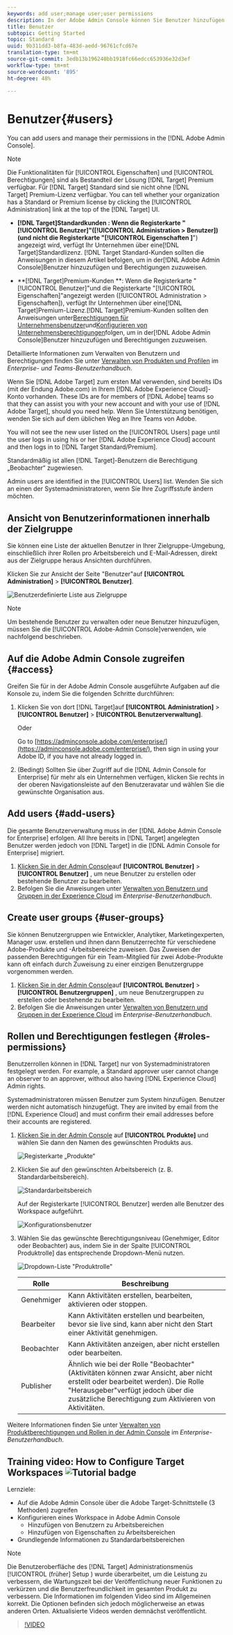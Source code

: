 ```yaml
---
keywords: add user;manage user;user permissions
description: In der Adobe Admin Console können Sie Benutzer hinzufügen und ihre Berechtigungen verwalten.
title: Benutzer
subtopic: Getting Started
topic: Standard
uuid: 9b311dd3-b8fa-483d-aedd-96761cfcd67e
translation-type: tm+mt
source-git-commit: 3edb13b196240bb1918fc66edcc653936e32d3ef
workflow-type: tm+mt
source-wordcount: '895'
ht-degree: 48%

---
```



# Benutzer{#users}

You can add users and manage their permissions in the [!DNL Adobe Admin Console].

>[!NOTE]
>
>Die Funktionalitäten für [!UICONTROL Eigenschaften] und [!UICONTROL Berechtigungen] sind als Bestandteil der Lösung [!DNL Target] Premium verfügbar. Für [!DNL Target] Standard sind sie nicht ohne [!DNL Target] Premium-Lizenz verfügbar.
>You can tell whether your organization has a Standard or Premium license by clicking the [!UICONTROL Administration] link at the top of the [!DNL Target] UI.
>
>* **[!DNL Target]Standardkunden **: Wenn die Registerkarte &quot;[!UICONTROL Benutzer]&quot;([!UICONTROL Administration > Benutzer]) (und nicht die Registerkarte &quot;**[!UICONTROL Eigenschaften ]**&quot;) angezeigt wird, verfügt Ihr Unternehmen über eine[!DNL Target]Standardlizenz. [!DNL Target Standard-Kunden sollten die Anweisungen in diesem Artikel befolgen, um in der[!DNL Adobe Admin Console]Benutzer hinzuzufügen und Berechtigungen zuzuweisen.
   >
   >
* **[!DNL Target]Premium-Kunden **: Wenn die Registerkarte &quot;[!UICONTROL Benutzer]&quot;und die Registerkarte &quot;[!UICONTROL Eigenschaften]&quot;angezeigt werden ([!UICONTROL Administration > Eigenschaften]), verfügt Ihr Unternehmen über eine[!DNL Target]Premium-Lizenz.[!DNL Target]Premium-Kunden sollten den Anweisungen unter[Berechtigungen für Unternehmensbenutzer](/help/administrating-target/c-user-management/property-channel/property-channel.md)und[Konfigurieren von Unternehmensberechtigungen](/help/administrating-target/c-user-management/property-channel/properties-overview.md)folgen, um in der[!DNL Adobe Admin Console]Benutzer hinzuzufügen und Berechtigungen zuzuweisen.
>
>
Detaillierte Informationen zum Verwalten von Benutzern und Berechtigungen finden Sie unter [Verwalten von Produkten und Profilen](https://helpx.adobe.com/enterprise/using/manage-products-and-profiles.html) im *Enterprise- und Teams-Benutzerhandbuch*.

Wenn Sie [!DNL Adobe Target] zum ersten Mal verwenden, sind bereits IDs (mit der Endung Adobe.com) in Ihrem [!DNL Adobe Experience Cloud]-Konto vorhanden. These IDs are for members of [!DNL Adobe] teams so that they can assist you with your new account and with your use of [!DNL Adobe Target], should you need help. Wenn Sie Unterstützung benötigen, wenden Sie sich auf dem üblichen Weg an Ihre Teams von Adobe.

You will not see the new user listed on the [!UICONTROL Users] page until the user logs in using his or her [!DNL Adobe Experience Cloud] account and then logs in to [!DNL Target Standard/Premium].

Standardmäßig ist allen [!DNL Target]-Benutzern die Berechtigung „Beobachter“ zugewiesen.

Admin users are identified in the [!UICONTROL Users] list. Wenden Sie sich an einen der Systemadministratoren, wenn Sie Ihre Zugriffsstufe ändern möchten.

## Ansicht von Benutzerinformationen innerhalb der Zielgruppe

Sie können eine Liste der aktuellen Benutzer in Ihrer Zielgruppe-Umgebung, einschließlich ihrer Rollen pro Arbeitsbereich und E-Mail-Adressen, direkt aus der Zielgruppe heraus Ansichten durchführen.

Klicken Sie zur Ansicht der Seite &quot;Benutzer&quot;auf **[!UICONTROL Administration]** > **[!UICONTROL Benutzer]**.

![Benutzerdefinierte Liste aus Zielgruppe](/help/administrating-target/c-user-management/c-user-management/assets/user-list-target.png)

>[!NOTE]
>
>Um bestehende Benutzer zu verwalten oder neue Benutzer hinzuzufügen, müssen Sie die [!UICONTROL Adobe-Admin Console]verwenden, wie nachfolgend beschrieben.

## Auf die Adobe Admin Console zugreifen {#access}

Greifen Sie für in der Adobe Admin Console ausgeführte Aufgaben auf die Konsole zu, indem Sie die folgenden Schritte durchführen:

1. Klicken Sie von dort [!DNL Target]auf **[!UICONTROL Administration]** > **[!UICONTROL Benutzer]** > **[!UICONTROL Benutzerverwaltung]**.

   Oder

   Go to [https://adminconsole.adobe.com/enterprise/](https://adminconsole.adobe.com/enterprise/), then sign in using your Adobe ID, if you have not already logged in.

1. (Bedingt) Sollten Sie über Zugriff auf die [!DNL Admin Console for Enterprise] für mehr als ein Unternehmen verfügen, klicken Sie rechts in der oberen Navigationsleiste auf den Benutzeravatar und wählen Sie die gewünschte Organisation aus.

## Add users {#add-users}

Die gesamte Benutzerverwaltung muss in der [!DNL Adobe Admin Console for Enterprise] erfolgen. All Ihre bereits in [!DNL Target] angelegten Benutzer werden jedoch von [!DNL Target] in die [!DNL Admin Console for Enterprise] migriert.

1. [Klicken Sie in der Admin Console](../../../administrating-target/c-user-management/c-user-management/user-management.md#section_79796E0227D048F59BAE0AB02E544EBE)auf **[!UICONTROL Benutzer]** > **[!UICONTROL Benutzer]** , um neue Benutzer zu erstellen oder bestehende Benutzer zu bearbeiten.
1. Befolgen Sie die Anweisungen unter [Verwalten von Benutzern und Gruppen in der Experience Cloud](https://helpx.adobe.com/enterprise/help/users.html) im *Enterprise-Benutzerhandbuch*.

## Create user groups {#user-groups}

Sie können Benutzergruppen wie Entwickler, Analytiker, Marketingexperten, Manager usw. erstellen und ihnen dann Benutzerrechte für verschiedene Adobe-Produkte und -Arbeitsbereiche zuweisen. Das Zuweisen der passenden Berechtigungen für ein Team-Mitglied für zwei Adobe-Produkte kann oft einfach durch Zuweisung zu einer einzigen Benutzergruppe vorgenommen werden.

1. [Klicken Sie in der Admin Console](../../../administrating-target/c-user-management/c-user-management/user-management.md#section_79796E0227D048F59BAE0AB02E544EBE)auf **[!UICONTROL Benutzer]** > **[!UICONTROL Benutzergruppen]** , um neue Benutzergruppen zu erstellen oder bestehende zu bearbeiten.
1. Befolgen Sie die Anweisungen unter [Verwalten von Benutzern und Gruppen in der Experience Cloud](https://helpx.adobe.com/enterprise/help/users.html) im *Enterprise-Benutzerhandbuch*.

## Rollen und Berechtigungen festlegen {#roles-permissions}

Benutzerrollen können in [!DNL Target] nur von Systemadministratoren festgelegt werden. For example, a Standard approver user cannot change an observer to an approver, without also having [!DNL Experience Cloud] Admin rights.

Systemadministratoren müssen Benutzer zum System hinzufügen. Benutzer werden nicht automatisch hinzugefügt. They are invited by email from the [!DNL Experience Cloud] and must confirm their email addresses before their accounts are registered.

1. [Klicken Sie in der Admin Console](../../../administrating-target/c-user-management/c-user-management/user-management.md#section_79796E0227D048F59BAE0AB02E544EBE) auf **[!UICONTROL Produkte]** und wählen Sie dann den Namen des gewünschten Produkts aus.

   ![Registerkarte „Produkte“](/help/administrating-target/c-user-management/c-user-management/assets/workspace-publisher.png)

1. Klicken Sie auf den gewünschten Arbeitsbereich (z. B. Standardarbeitsbereich).

   ![Standardarbeitsbereich](/help/administrating-target/c-user-management/c-user-management/assets/default-workspace-new.png)

   Auf der Registerkarte [!UICONTROL Benutzer] werden alle Benutzer des Workspace aufgeführt.

   ![Konfigurationsbenutzer](/help/administrating-target/c-user-management/c-user-management/assets/configuration_users-new-publisher.png)

1. Wählen Sie das gewünschte Berechtigungsniveau (Genehmiger, Editor oder Beobachter) aus, indem Sie in der Spalte [!UICONTROL Produktrolle] das entsprechende Dropdown-Menü nutzen.

   ![Dropdown-Liste &quot;Produktrolle&quot;](/help/administrating-target/c-user-management/c-user-management/assets/product-role-new.png)

   | Rolle | Beschreibung |
   |--- |--- |
   | Genehmiger | Kann Aktivitäten erstellen, bearbeiten, aktivieren oder stoppen. |
   | Bearbeiter | Kann Aktivitäten erstellen und bearbeiten, bevor sie live sind, kann aber nicht den Start einer Aktivität genehmigen. |
   | Beobachter | Kann Aktivitäten anzeigen, aber nicht erstellen oder bearbeiten. |
   | Publisher | Ähnlich wie bei der Rolle &quot;Beobachter&quot;(Aktivitäten können zwar Ansicht, aber nicht erstellt oder bearbeitet werden). Die Rolle &quot;Herausgeber&quot;verfügt jedoch über die zusätzliche Berechtigung zum Aktivieren von Aktivitäten. |

Weitere Informationen finden Sie unter [Verwalten von Produktberechtigungen und Rollen in der Admin Console](https://helpx.adobe.com/enterprise/help/manage-permissions-and-roles.html) im *Enterprise-Benutzerhandbuch*.

## Training video: How to Configure Target Workspaces ![Tutorial badge](/help/assets/tutorial.png)

Lernziele:

* Auf die Adobe Admin Console über die Adobe Target-Schnittstelle (3 Methoden) zugreifen
* Konfigurieren eines Workspace in Adobe Admin Console
   * Hinzufügen von Benutzern zu Arbeitsbereichen
   * Hinzufügen von Eigenschaften zu Arbeitsbereichen
* Grundlegende Informationen zu Standardarbeitsbereichen

>[!NOTE]
>
>Die Benutzeroberfläche des [!DNL Target] Administrationsmenüs [!UICONTROL (früher] Setup ) wurde überarbeitet, um die Leistung zu verbessern, die Wartungszeit bei der Veröffentlichung neuer Funktionen zu verkürzen und die Benutzerfreundlichkeit im gesamten Produkt zu verbessern. Die Informationen im folgenden Video sind im Allgemeinen korrekt. Die Optionen befinden sich jedoch möglicherweise an etwas anderen Orten. Aktualisierte Videos werden demnächst veröffentlicht.

>[!VIDEO](https://video.tv.adobe.com/v/19463/)
